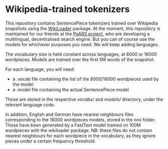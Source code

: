 # Wikipedia-trained tokenizers

This repository contains SentencePiece tokenizers trained over Wikipedia snapshots using the [WikiLoader](https://github.com/possible-worlds-research/wikiloader) package. At the moment, this repository is maintained for our friends at the [PeARS project](https://github.com/PeARSearch), who are developing a multilingual, decentralised search engine. But you can of course use the models for whichever purposes you need. We will keep adding languages.

The vocabulary size is held constant across languages, at 8000 or 16000 wordpieces. Models are trained over the first 5M words of the snapshot.

For each language, you will need:

* a .vocab file containing the list of the 8000/16000 wordpieces used by the model
* a .model file containing the actual SentencePiece model

Those are stored in the respective *vocabs/* and *models/* directory, under the relevant language code.

In addition, English and German have nearest neighbours files corresponding to the 16000 wordpieces models, stored in the *nns* folder. Those have been generated by a FastText model trained on 100M wordpieces with the wikiloader package. NB: these files do not contain nearest neighbours for each wordpiece in the vocabulary, as they ignore pieces under a certain frequency threshold.
